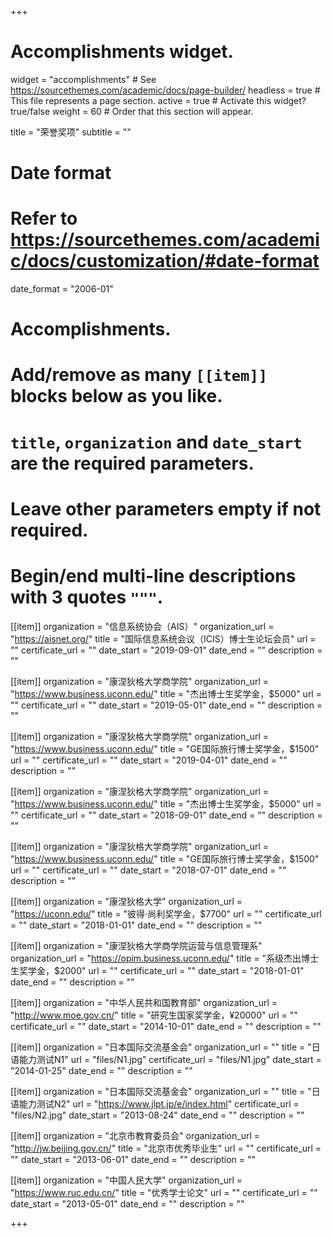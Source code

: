 +++
# Accomplishments widget.
widget = "accomplishments"  # See https://sourcethemes.com/academic/docs/page-builder/
headless = true  # This file represents a page section.
active = true  # Activate this widget? true/false
weight = 60  # Order that this section will appear.

title = "荣誉奖项"
subtitle = ""

# Date format
#   Refer to https://sourcethemes.com/academic/docs/customization/#date-format
date_format = "2006-01"

# Accomplishments.
#   Add/remove as many `[[item]]` blocks below as you like.
#   `title`, `organization` and `date_start` are the required parameters.
#   Leave other parameters empty if not required.
#   Begin/end multi-line descriptions with 3 quotes `"""`.


[[item]]
  organization = "信息系统协会（AIS）"
  organization_url = "https://aisnet.org/"
  title = "国际信息系统会议（ICIS）博士生论坛会员"
  url = ""
  certificate_url = ""
  date_start = "2019-09-01"
  date_end = ""
  description = ""

[[item]]
  organization = "康涅狄格大学商学院"
  organization_url = "https://www.business.uconn.edu/"
  title = "杰出博士生奖学金，$5000"
  url = ""
  certificate_url = ""
  date_start = "2019-05-01"
  date_end = ""
  description = ""
  
[[item]]
  organization = "康涅狄格大学商学院"
  organization_url = "https://www.business.uconn.edu/"
  title = "GE国际旅行博士奖学金，$1500"
  url = ""
  certificate_url = ""
  date_start = "2019-04-01"
  date_end = ""
  description = ""
  
[[item]]
  organization = "康涅狄格大学商学院"
  organization_url = "https://www.business.uconn.edu/"
  title = "杰出博士生奖学金，$5000"
  url = ""
  certificate_url = ""
  date_start = "2018-09-01"
  date_end = ""
  description = ""
  
  
[[item]]
  organization = "康涅狄格大学商学院"
  organization_url = "https://www.business.uconn.edu/"
  title = "GE国际旅行博士奖学金，$1500"
  url = ""
  certificate_url = ""
  date_start = "2018-07-01"
  date_end = ""
  description = ""
  
[[item]]
  organization = "康涅狄格大学"
  organization_url = "https://uconn.edu/"
  title = "彼得·尚利奖学金，$7700"
  url = ""
  certificate_url = ""
  date_start = "2018-01-01"
  date_end = ""
  description = ""  

[[item]]
  organization = "康涅狄格大学商学院运营与信息管理系"
  organization_url = "https://opim.business.uconn.edu/"
  title = "系级杰出博士生奖学金，$2000"
  url = ""
  certificate_url = ""
  date_start = "2018-01-01"
  date_end = ""
  description = ""
  
[[item]]
  organization = "中华人民共和国教育部"
  organization_url = "http://www.moe.gov.cn/"
  title = "研究生国家奖学金，¥20000"
  url = ""
  certificate_url = ""
  date_start = "2014-10-01"
  date_end = ""
  description = "" 
  
[[item]]
  organization = "日本国际交流基金会"
  organization_url = ""
  title = "日语能力测试N1"
  url = "files/N1.jpg"
  certificate_url = "files/N1.jpg"
  date_start = "2014-01-25"
  date_end = ""
  description = ""  

[[item]]
  organization = "日本国际交流基金会"
  organization_url = ""
  title = "日语能力测试N2"
  url = "https://www.jlpt.jp/e/index.html"
  certificate_url = "files/N2.jpg"
  date_start = "2013-08-24"
  date_end = ""
  description = ""  

[[item]]
  organization = "北京市教育委员会"
  organization_url = "http://jw.beijing.gov.cn/"
  title = "北京市优秀毕业生"
  url = ""
  certificate_url = ""
  date_start = "2013-06-01"
  date_end = ""
  description = ""   

[[item]]
  organization = "中国人民大学"
  organization_url = "https://www.ruc.edu.cn/"
  title = "优秀学士论文"
  url = ""
  certificate_url = ""
  date_start = "2013-05-01"
  date_end = ""
  description = ""  
  

+++
